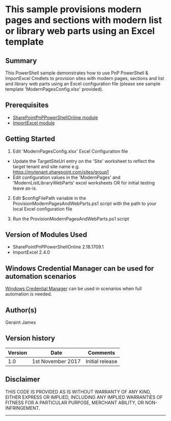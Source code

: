 # This sample provisions modern pages and sections with modern list or library web parts using an Excel template

## Summary

This PowerShell sample demonstrates how to use PnP PowerShell & ImportExcel Cmdlets to provision sites with modern pages, sections and list and library web parts using an Excel configuration file (please see sample template 'ModernPagesConfig.xlsx' provided).

## Prerequisites

- [SharePointPnPPowerShellOnline module](https://github.com/SharePoint/PnP-PowerShell/wiki/Install-SharePointPnPPowerShellOnline,-PowerShell-5.0-and-Nuget-behind-proxy)
- [ImportExcel module](https://github.com/dfinke/ImportExcel/blob/master/README.md)

## Getting Started

1. Edit 'ModernPagesConfig.xlsx' Excel Configuration file
- Update the TargetSiteUrl entry on the 'Site' worksheet to reflect the target tenant and site name e.g. https://mytenant.sharepoint.com/sites/group1
- Edit configuration values in the 'ModernPages' and 'ModernListLibraryWebParts' excel worksheets OR for initial testing leave as-is.
2. Edit $configFilePath variable in the ProvisionModernPagesAndWebParts.ps1 script with the path to your local Excel configuration file

3. Run the ProvisionModernPagesAndWebParts.ps1 script

## Version of Modules Used

- SharePointPnPPowerShellOnline 2.18.1709.1
- ImportExcel 2.4.0

## Windows Credential Manager can be used for automation scenarios

[Windows Credential Manager](https://github.com/SharePoint/PnP-PowerShell/wiki/How-to-use-the-Windows-Credential-Manager-to-ease-authentication-with-PnP-PowerShell) can be used in scenarios when full automation is needed.

## Author(s)

Geraint James

## Version history

Version|Date|Comments
-------|----|--------
1.0|1st November 2017 | Initial release

## **Disclaimer** 
THIS CODE IS PROVIDED AS IS WITHOUT WARRANTY OF ANY KIND, EITHER EXPRESS OR IMPLIED, INCLUDING ANY IMPLIED WARRANTIES OF FITNESS FOR A PARTICULAR PURPOSE, MERCHANT ABILITY, OR NON-INFRINGEMENT.

---